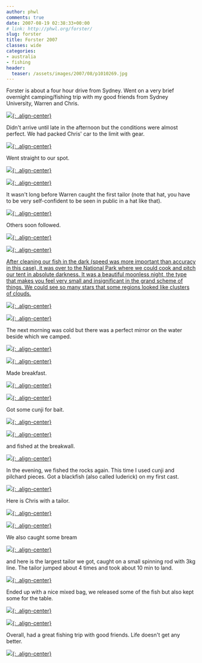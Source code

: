```yaml
---
author: phwl
comments: true
date: 2007-08-19 02:38:33+00:00
# link: http://phwl.org/forster/
slug: forster
title: Forster 2007
classes: wide
categories:
- australia
- fishing
header:
  teaser: /assets/images/2007/08/p1010269.jpg
---
```


Forster is about a four hour drive from Sydney. Went on a very brief overnight camping/fishing trip with my good friends from Sydney University, Warren and Chris.

[![](/assets/images/2007/08/p1010269.jpg){: .align-center}](/assets/images/2007/08/p1010269.jpg)

Didn't arrive until late in the afternoon but the conditions were almost perfect. We had packed Chris' car to the limit with gear.

[![](/assets/images/2007/08/p1010304.jpg){: .align-center}](/assets/images/2007/08/p1010304.jpg)

Went straight to our spot.

[![](/assets/images/2007/08/p1010234.jpg){: .align-center}](/assets/images/2007/08/p1010234.jpg)



[![](/assets/images/2007/08/p1010238.jpg){: .align-center}](/assets/images/2007/08/p1010238.jpg)

It wasn't long before Warren caught the first tailor (note that hat, you have to be very self-confident to be seen in public in a hat like that).

[![](/assets/images/2007/08/p1010239.jpg){: .align-center}](/assets/images/2007/08/p1010239.jpg)



Others soon followed.

[![](/assets/images/2007/08/p1010249.jpg){: .align-center}](/assets/images/2007/08/p1010249.jpg)



[![](/assets/images/2007/08/p1010246.jpg){: .align-center}](/assets/images/2007/08/p1010246.jpg)

[After cleaning our fish in the dark (speed was more important than accuracy in this case), it was over to the National Park where we could cook and pitch our tent in absolute darkness. It was a beautiful moonless night, the type that makes you feel very small and insignificant in the grand scheme of things. We could see so many stars that some regions looked like clusters of clouds.](/assets/images/2007/08/p1010322.jpg)

[![](/assets/images/2007/08/p1010255.jpg){: .align-center}](/assets/images/2007/08/p1010255.jpg)

[![](/assets/images/2007/08/p1010265.jpg){: .align-center}](/assets/images/2007/08/p1010265.jpg)

The next morning was cold but there was a perfect mirror on the water beside which we camped.

[![](/assets/images/2007/08/p1010271.jpg){: .align-center}](/assets/images/2007/08/p1010271.jpg)

[![](/assets/images/2007/08/p1010278.jpg){: .align-center}](/assets/images/2007/08/p1010278.jpg)

Made breakfast.

[![](/assets/images/2007/08/p1010272.jpg){: .align-center}](/assets/images/2007/08/p1010272.jpg)

[![](/assets/images/2007/08/p1010275.jpg){: .align-center}](/assets/images/2007/08/p1010275.jpg)

Got some cunji for bait.

[![](/assets/images/2007/08/p1010294.jpg){: .align-center}](/assets/images/2007/08/p1010294.jpg)

[![](/assets/images/2007/08/p1010297.jpg){: .align-center}](/assets/images/2007/08/p1010297.jpg)

and fished at the breakwall.

[![](/assets/images/2007/08/p1010298.jpg){: .align-center}](/assets/images/2007/08/p1010298.jpg)

In the evening, we fished the rocks again. This time I used cunji and pilchard pieces. Got a blackfish (also called luderick) on my first cast.

[![](/assets/images/2007/08/p1010305.jpg){: .align-center}](/assets/images/2007/08/p1010305.jpg)

Here is Chris with a tailor.

[![](/assets/images/2007/08/p1010306.jpg){: .align-center}](/assets/images/2007/08/p1010306.jpg)

[![](/assets/images/2007/08/p1010307.jpg){: .align-center}](/assets/images/2007/08/p1010307.jpg)

We also caught some bream

[![](/assets/images/2007/08/p1010315.jpg){: .align-center}](/assets/images/2007/08/p1010315.jpg)

and here is the largest tailor we got, caught on a small spinning rod with 3kg line. The tailor jumped about 4 times and took about 10 min to land.



[![](/assets/images/2007/08/p1010322.jpg){: .align-center}](/assets/images/2007/08/p1010322.jpg)

Ended up with a nice mixed bag, we released some of the fish but also kept some for the table.

[![](/assets/images/2007/08/p1010330.jpg){: .align-center}](/assets/images/2007/08/p1010330.jpg)

[![](/assets/images/2007/08/p1010331.jpg){: .align-center}](/assets/images/2007/08/p1010331.jpg)

Overall, had a great fishing trip with good friends. Life doesn't get any better.

[![](/assets/images/2007/08/p1010335.jpg){: .align-center}](/assets/images/2007/08/p1010335.jpg)
